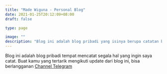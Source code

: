 ```yaml
---
title: "Made Wiguna - Personal Blog"
date: 2021-01-25T20:12:09+08:00
draft: false

type: page

image: ""
description: "Blog ini adalah blog pribadi yang isinya berupa catatan bebas. Namun, sepertinya akan lebih banyak catatan tentang dunia IT."
---
```


<!-- Hello, nama saya **I made adi wiguna**, disingkat dan sering di panggil MADE.-->

Blog ini adalah blog pribadi tempat mencatat segala hal yang ingin saya catat.
Buat kamu yang tertarik mengikuti update dari blog ini, bisa berlangganan [Channel Telegram](https://t.me/madeadiwiguna)
